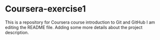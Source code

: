 # Coursera-exercise1
This is a repository for Coursera course introduction to Git and GitHub 
I am editing the README file. Adding some more details about the project description.
